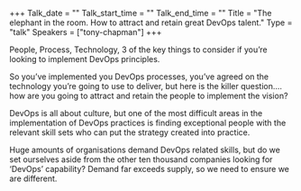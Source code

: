 +++
Talk_date = ""
Talk_start_time = ""
Talk_end_time = ""
Title = "The elephant in the room. How to attract and retain great DevOps talent."
Type = "talk"
Speakers = ["tony-chapman"]
+++

<p>People, Process, Technology, 3 of the key things to consider if you’re looking to implement DevOps principles.<p>

<p>So you’ve implemented you DevOps processes, you’ve agreed on the technology you’re going to use to deliver, but here is the killer question.... how are you going to attract and retain the people to implement the vision?<p>

<p>DevOps is all about culture, but one of the most difficult areas in the implementation of DevOps practices is finding exceptional people with the relevant skill sets who can put the strategy created into practice.<p>

<p>Huge amounts of organisations demand DevOps related skills, but do we set ourselves aside from the other ten thousand companies looking for ‘DevOps’ capability? Demand far exceeds supply, so we need to ensure we are different.<p>
